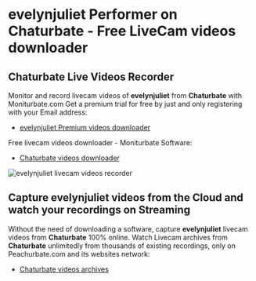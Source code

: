 # evelynjuliet Performer on Chaturbate - Free LiveCam videos downloader

## Chaturbate Live Videos Recorder

Monitor and record livecam videos of **evelynjuliet** from **Chaturbate** with Moniturbate.com
Get a premium trial for free by just and only registering with your Email address:
* [evelynjuliet Premium videos downloader](https://moniturbate.com/request-demo-licence-key.html)

Free livecam videos downloader - Moniturbate Software:
* [Chaturbate videos downloader](https://moniturbate.com/moniturbate-download-software.html)

![evelynjuliet livecam videos recorder](https://peachurnet.com/templates/moniturbate-software.png)


## Capture evelynjuliet videos from the Cloud and watch your recordings on Streaming

Without the need of downloading a software, capture **evelynjuliet** livecam videos from **Chaturbate** 100% online.
Watch Livecam archives from **Chaturbate** unlimitedly from thousands of existing recordings, only on Peachurbate.com and its websites network:
* [Chaturbate videos archives](https://peachurnet.com/)